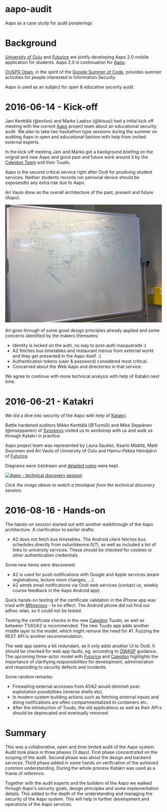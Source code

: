 # aapo-audit
Aapo as a case study for audit ponderings

# Background

[University of Oulu](http://www.oulu.fi/yliopisto/) and
[Futurice](http://futurice.com/) are jointly developing Aapo 2.0 mobile
application for students. Aapo 2.0 is continuation for
[Aapo](https://aapo.oulu.fi/).

[OUSPG Open](https://github.com/ouspg/ouspg-open), in the spirit of
the [Google Summer of Code](https://developers.google.com/open-source/gsoc/),
provides summer activities for people interested in Information Security.

Aapo is used as an subject for open & educative security audit.

# 2016-06-14 - Kick-off

Jani Kenttälä (@evilon) and Marko Laakso (@ikisusi) had a initial kick off
meeting with the current [Aapo](http://www.oulu.fi/yliopisto/node/37547)
project team about an educational security audit. We plan to take two
hackathon type sessions during the summer on auditing Aapo in open and
educational fashion with help from invited external experts.

In the kick-off meeting Jani and Marko got
a background briefing on the orignal and new Aapo and good past and future
work around it by the [Caleidon Team](http://www.caleidon.fi/en/) and their Tuudo.

Aapo is the second critical service right after Oodi for prodiving student services.
Neither students records nor personal device should be exposesdto any extra risk
due to Aapo.

Ari Vaulo drew as the overall architecture of the past, present and future (Aapo).

![Aapo Architecture at the Kick-off](aapo-architecture-kickoff.jpg)

Ari goes through of some good design principles already applied and
some concerns identified by the makers themseles:

 * Identity is locked on the auth, no way to post-auth masquerade :)
 * A2 fetches bus timetables and restaurant menus from external world
 and they get presented in the Aapo itself. :(
 * Authentication tokens (user & password) considered most critical.
 * Concerned about the Web Aapo and directories in that service.

We agree to continue with more technical analysis with help of Katakri next
time.

# 2016-06-21 - Katakri

We did a dive into security of the Aapo with help of [Katakri](http://formin.fi/public/default.aspx?contentid=328713&contentlan=2&culture=en-US).

Battle hardened auditors Mikko Kenttälä (@Turmi0) and Mika Seppänen (@mseppanen) of [Synopsys](http://www.codenomicon.com/) visited us to workshop with us and walk us through Katakri in practice.

Aapo project team was represented by Laura Saukko, Kaarlo Määttä, Matti Suuronen and Ari Vaulo of University of Oulu and Hannu-Pekka Heinäjärvi of [Futurice](http://futurice.com).

Diagrams were (re)drawn and [detailed notes](notes-katakri.md) were kept.

[![Aapo - technical discovery session](http://img.youtube.com/vi/RwTHZqhxExU/0.jpg)](http://www.youtube.com/watch?v=RwTHZqhxExU)

*Click the image above to watch a timelapse from the technical discovery session.*

# 2016-08-16 - Hands-on

The hands-on session started out with another walkthrough of the Aapo architecture. A clarification to earlier drafts:

 * A2 does not fetch bus timetables. The Android client fetches bus schedules directly from oulunliikenne.fi(?), as well as included a list of links to university services. These should be checked for cookies or other authentication credentials.

Some new items were discovered:

 * A2 is used for push notifications with Google and Apple services (exam registrations, lecture room changes, ...).
 * A2 sends email notifications via Oodi web services (contact us, weekly course feedback in the Aapo Android app).

Quick hands-on testing of the certificate validation in the iPhone app was tried with [Mitmproxy](https://github.com/mitmproxy/mitmproxy) - to no effect. The Android phone did not find our adhoc wlan, so it could not be tested.

Testing the certificate checks in the new [Caleidon](http://www.caleidon.fi/en/) Tuudo, as well as between T1/A1/A2 is recommended. The new Tuudo app adds another middle layer to the model, which might remove the need for A1. Fuzzing the REST API is another recommendation.

The web app seems a bit redundant, as it only adds another UI to Oodi. It should be checked for web app faults, eg. according to [OWASP](https://www.owasp.org/index.php/Category:OWASP_Top_Ten_Project) guidance. The upcoming three-actor model with [Futurice](http://futurice.com/) and [Caleidon](http://www.caleidon.fi/en/) highlights the importance of clarifiying responsibilities for development, administration and responding to security defects and incidents.

Some random remarks:

 * Firewalling external accesses from A1/A2 would diminish post-exploitation possibilities (reverse shells etc).
 * In modern system building actions such as fetching external inputs and doing notifications are often compartmentalized to containers etc.
 * After the introduction of Tuudo, the old applications as well as their API:s should be deprecated and eventually removed.

# Summary

This was a collaborative, open and time limited audit of the Aapo system.
Audit took place in three phases (3 days). First phase concentrated on the
scoping of the audit. Second phase was about the design and backend services.
Third phase added in some hands on verification of the achieved common
understanding. During the whole process Katakri was used as a frame of
reference.

Together with the audit experts and the builders of the Aapo we walked
through Aapo's security goals, design principles and some implementation details.
This added to the depth of the understanding and managing the security of the Aapo
system. This will help in further development and operations of the Aapo
services.


